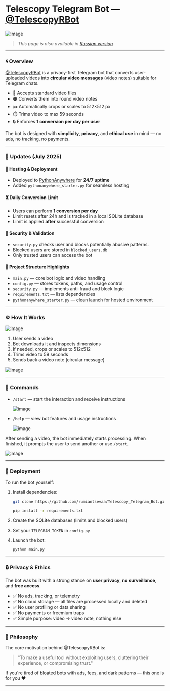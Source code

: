 # Telescopy Telegram Bot — [@TelescopyRBot](https://t.me/TelescopyRBot)

![image](https://github.com/rumiantsevaa/Telescopy_Telegram_Bot/assets/89034072/77f644fc-5c6f-4bbb-83fc-33ba45036789)

> _This page is also available in [Russian version](https://github.com/rumiantsevaa/Telescopy_Telegram_Bot/wiki/README.ru)_

---

### 🌀 Overview

[@TelescopyRBot](https://t.me/TelescopyRBot) is a privacy-first Telegram bot that converts user-uploaded videos into **circular video messages** (video notes) suitable for Telegram chats.

- 🎥 Accepts standard video files  
- 🟠 Converts them into round video notes  
- ✂️ Automatically crops or scales to 512×512 px  
- ⏱️ Trims video to max 59 seconds  
- 🔒 Enforces **1 conversion per day per user**

The bot is designed with **simplicity**, **privacy**, and **ethical use** in mind — no ads, no tracking, no payments.

---

### 🔧 Updates (July 2025)

#### 🚀 Hosting & Deployment
- Deployed to [PythonAnywhere](https://www.pythonanywhere.com/) for **24/7 uptime**
- Added `pythonanywhere_starter.py` for seamless hosting

#### ⏳ Daily Conversion Limit
- Users can perform **1 conversion per day**
- Limit resets after 24h and is tracked in a local SQLite database
- Limit is applied **after** successful conversion

#### 🔐 Security & Validation
- `security.py` checks user and blocks potentially abusive patterns.
- Blocked users are stored in `blocked_users.db`  
- Only trusted users can access the bot

#### 📁 Project Structure Highlights
- `main.py` — core bot logic and video handling
- `config.py` — stores tokens, paths, and usage control
- `security.py` — implements anti-fraud and block logic
- `requirements.txt` — lists dependencies
- `pythonanywhere_starter.py` — clean launch for hosted environment

---

### ⚙️ How It Works

![image](https://github.com/rumiantsevaa/Telescopy_Telegram_Bot/assets/89034072/c587861a-343d-477a-8e50-23cad746824c)

1. User sends a video
2. Bot downloads it and inspects dimensions
3. If needed, crops or scales to 512x512
4. Trims video to 59 seconds
5. Sends back a video note (circular message)

![image](https://github.com/rumiantsevaa/Telescopy_Telegram_Bot/assets/89034072/43459275-8212-40d0-8167-8c141be0848c)

---

### 💬 Commands

- `/start` — start the interaction and receive instructions

  ![image](https://github.com/rumiantsevaa/Telescopy_Telegram_Bot/assets/89034072/876fb656-e01a-419f-a1c7-1f6fc4e8653b)

- `/help` — view bot features and usage instructions

  ![image](https://github.com/rumiantsevaa/Telescopy_Telegram_Bot/assets/89034072/f9053978-d601-4d3f-8899-1b769dd7f21d)

After sending a video, the bot immediately starts processing. When finished, it prompts the user to send another or use `/start`.

![image](https://github.com/rumiantsevaa/Telescopy_Telegram_Bot/assets/89034072/5eee4a3c-a8ed-4b8c-906a-5d63a0d79260)

---

### 📂 Deployment

To run the bot yourself:

1. Install dependencies:

    ```bash
    git clone https://github.com/rumiantsevaa/Telescopy_Telegram_Bot.git
    ```

    ```bash
    pip install -r requirements.txt
    ```

3. Create the SQLite databases (limits and blocked users)

4. Set your `TELEGRAM_TOKEN` in `config.py`

5. Launch the bot:

    ```bash
    python main.py
    ```

---

### 🔒 Privacy & Ethics

The bot was built with a strong stance on **user privacy**, **no surveillance**, and **free access**.

- ✅ No ads, tracking, or telemetry
- ✅ No cloud storage — all files are processed locally and deleted
- ✅ No user profiling or data sharing
- ✅ No payments or freemium traps
- ✅ Simple purpose: video → video note, nothing else

---

### 🧠 Philosophy

The core motivation behind @TelescopyRBot is:

> "To make a useful tool without exploiting users, cluttering their experience, or compromising trust."

If you're tired of bloated bots with ads, fees, and dark patterns — this one is for you ❤️

---
